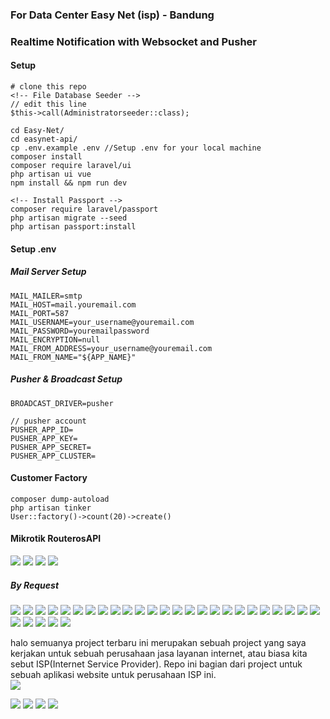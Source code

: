 ### For Data Center Easy Net (isp) - Bandung
### Realtime Notification with  Websocket and Pusher  
#### Setup
```
# clone this repo
<!-- File Database Seeder -->
// edit this line
$this->call(Administratorseeder::class);
```
```
cd Easy-Net/
cd easynet-api/
cp .env.example .env //Setup .env for your local machine
composer install
composer require laravel/ui
php artisan ui vue
npm install && npm run dev

<!-- Install Passport -->
composer require laravel/passport
php artisan migrate --seed
php artisan passport:install
```  

#### Setup .env  
##### Mail Server Setup  
```
MAIL_MAILER=smtp
MAIL_HOST=mail.youremail.com
MAIL_PORT=587
MAIL_USERNAME=your_username@youremail.com
MAIL_PASSWORD=youremailpassword
MAIL_ENCRYPTION=null
MAIL_FROM_ADDRESS=your_username@youremail.com
MAIL_FROM_NAME="${APP_NAME}"
```  
##### Pusher & Broadcast Setup  
```
BROADCAST_DRIVER=pusher

// pusher account
PUSHER_APP_ID=
PUSHER_APP_KEY=
PUSHER_APP_SECRET=
PUSHER_APP_CLUSTER=
```  

#### Customer Factory  

```
composer dump-autoload
php artisan tinker
User::factory()->count(20)->create()
```  
#### Mikrotik RouterosAPI  
<img src="/ss/RoterosAPI6.jpg">
<img src="/ss/RoterosAPI.jpg">
<img src="/ss/RoterosAPI1.jpg">  
<img src="/ss/RoterosAPI2.jpg">   

##### By Request  
<img src="/ss/RoterosAPI3.jpg">  
<img src="/ss/RoterosAPI4.jpg">
<img src="/ss/RoterosAPI5.jpg">
<img src="/ss/RoterosAPI6.jpg">

<img src="/ss/login-notif1.jpg">
<img src="/ss/login-notif2.jpg">
<img src="/ss/logout-notif1.jpg">
<img src="/ss/logout-notif2.jpg">
<img src="/ss/profile1.jpg">  
<img src="/ss/contact-message-a.jpg">
<img src="/ss/contact-message.jpg">  
<img src="/ss/contact-message1-a.jpg">
<img src="/ss/contact-message2.jpg">
<img src="/ss/contact-message2-a.jpg">
<img src="/ss/dashboard9.jpg">  
<img src="/ss/dashboard8.jpg">  
<img src="/ss/dashboard4.jpg">  
<img src="/ss/dashboard5.jpg">  
<img src="/ss/dashboard6.jpg">  
<img src="/ss/dashboard7.jpg">  
<img src="/ss/life-notif1.jpg">  
<img src="/ss/life-notif2.jpg">  

<img src="/ss/mail_admin.jpg"> 
<img src="/ss/activation_via_email.jpg">
<img src="/ss/activation_via_email2.jpg">
<img src="/ss/activation_via_email3.jpg">
<img src="/ss/activation_via_email4.jpg">
<img src="/ss/activation_via_email5.jpg">

<img src="/ss/ss1.jpg">  
<img src="/ss/ss3.jpg">  

halo semuanya  project terbaru ini merupakan sebuah project yang saya kerjakan untuk sebuah perusahaan jasa layanan internet, atau biasa kita sebut  ISP(Internet Service Provider). Repo  ini bagian dari project untuk sebuah aplikasi website untuk perusahaan  ISP ini.   
<img src="/ss/ss2.jpg">  

<img src="/ss/ss4.jpg">   
<img src="/ss/ss5.jpg">  
<img src="/ss/ss6.jpg"> 
<img src="/ss/ss7.jpg">

